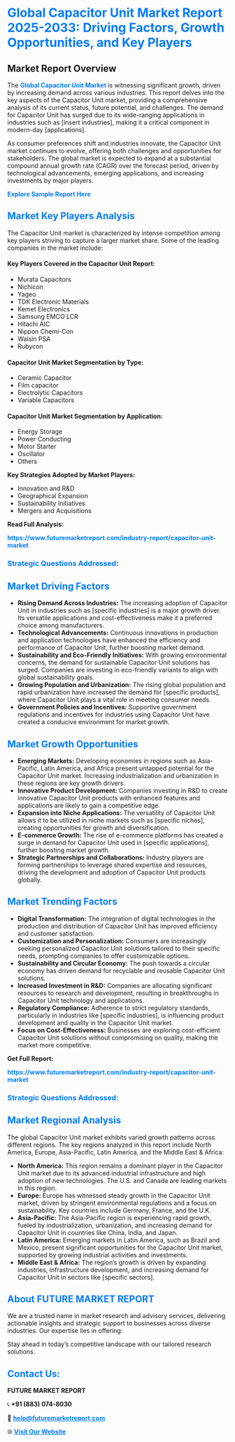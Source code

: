 <h1 style="color: #007BFF;">Global Capacitor Unit Market Report 2025-2033: Driving Factors, Growth Opportunities, and Key Players</h1>

<section id="overview">
<h2>Market Report Overview</h2>
<p>The <a href="https://www.futuremarketreport.com/industry-report/capacitor-unit-market" style="color: #007BFF; text-decoration: none;"><strong>Global Capacitor Unit Market</strong></a> is witnessing significant growth, driven by increasing demand across various industries. This report delves into the key aspects of the Capacitor Unit market, providing a comprehensive analysis of its current status, future potential, and challenges. The demand for Capacitor Unit has surged due to its wide-ranging applications in industries such as [insert industries], making it a critical component in modern-day [applications].</p>
<p>As consumer preferences shift and industries innovate, the Capacitor Unit market continues to evolve, offering both challenges and opportunities for stakeholders. The global market is expected to expand at a substantial compound annual growth rate (CAGR) over the forecast period, driven by technological advancements, emerging applications, and increasing investments by major players.</p>
</section>

<section id="overview">
<p><a href="https://www.futuremarketreport.com/request-sample/reportId=76354" style="color: #007BFF; text-decoration: none;"><strong>Explore Sample Report Here</strong></a></p>
</section>

<section id="key-players">
<h2 style="color: #007BFF;">Market Key Players Analysis</h2>
<p>The Capacitor Unit market is characterized by intense competition among key players striving to capture a larger market share. Some of the leading companies in the market include:</p>
<h4>Key Players Covered in the Capacitor Unit Report:</h4>
<ul><li>Murata Capacitors</li><li>Nichicon</li><li>Yageo</li><li>TDK Electronic Materials</li><li>Kemet Electronics</li><li>Samsung EMCO LCR</li><li>Hitachi AIC</li><li>Nippon Chemi-Con</li><li>Walsin PSA</li><li>Rubycon</li></ul>
<h4>Capacitor Unit Market Segmentation by Type:</h4>
<ul><li>Ceramic Capacitor</li><li>Film capacitor</li><li>Electrolytic Capacitors</li><li>Variable Capacitors</li></ul>

<h4>Capacitor Unit Market Segmentation by Application:</h4>
<ul><li>Energy Storage</li><li>Power Conducting</li><li>Motor Starter</li><li>Oscillator</li><li>Others</li></ul>
<p><strong>Key Strategies Adopted by Market Players:</strong></p>
<ul>
<li>Innovation and R&D</li>
<li>Geographical Expansion</li>
<li>Sustainability Initiatives</li>
<li>Mergers and Acquisitions</li>
</ul>
</section>

<section>
<p><strong>Read Full Analysis: </strong></p><a href="https://www.futuremarketreport.com/industry-report/capacitor-unit-market" style="color: #007BFF; text-decoration: none;"><strong>https://www.futuremarketreport.com/industry-report/capacitor-unit-market</strong></a>
<h3 style="color: #007BFF;">Strategic Questions Addressed:</h3>
</section>

<section id="driving-factors">
<h2 style="color: #007BFF;">Market Driving Factors</h2>
<ul>
<li><strong>Rising Demand Across Industries:</strong> The increasing adoption of Capacitor Unit in industries such as [specific industries] is a major growth driver. Its versatile applications and cost-effectiveness make it a preferred choice among manufacturers.</li>
<li><strong>Technological Advancements:</strong> Continuous innovations in production and application technologies have enhanced the efficiency and performance of Capacitor Unit, further boosting market demand.</li>
<li><strong>Sustainability and Eco-Friendly Initiatives:</strong> With growing environmental concerns, the demand for sustainable Capacitor Unit solutions has surged. Companies are investing in eco-friendly variants to align with global sustainability goals.</li>
<li><strong>Growing Population and Urbanization:</strong> The rising global population and rapid urbanization have increased the demand for [specific products], where Capacitor Unit plays a vital role in meeting consumer needs.</li>
<li><strong>Government Policies and Incentives:</strong> Supportive government regulations and incentives for industries using Capacitor Unit have created a conducive environment for market growth.</li>
</ul>
</section>

<section id="growth-opportunities">
<h2 style="color: #007BFF;">Market Growth Opportunities</h2>
<ul>
<li><strong>Emerging Markets:</strong> Developing economies in regions such as Asia-Pacific, Latin America, and Africa present untapped potential for the Capacitor Unit market. Increasing industrialization and urbanization in these regions are key growth drivers.</li>
<li><strong>Innovative Product Development:</strong> Companies investing in R&D to create innovative Capacitor Unit products with enhanced features and applications are likely to gain a competitive edge.</li>
<li><strong>Expansion into Niche Applications:</strong> The versatility of Capacitor Unit allows it to be utilized in niche markets such as [specific niches], creating opportunities for growth and diversification.</li>
<li><strong>E-commerce Growth:</strong> The rise of e-commerce platforms has created a surge in demand for Capacitor Unit used in [specific applications], further boosting market growth.</li>
<li><strong>Strategic Partnerships and Collaborations:</strong> Industry players are forming partnerships to leverage shared expertise and resources, driving the development and adoption of Capacitor Unit products globally.</li>
</ul>
</section>

<section id="trending-factors">
<h2 style="color: #007BFF;">Market Trending Factors</h2>
<ul>
<li><strong>Digital Transformation:</strong> The integration of digital technologies in the production and distribution of Capacitor Unit has improved efficiency and customer satisfaction.</li>
<li><strong>Customization and Personalization:</strong> Consumers are increasingly seeking personalized Capacitor Unit solutions tailored to their specific needs, prompting companies to offer customizable options.</li>
<li><strong>Sustainability and Circular Economy:</strong> The push towards a circular economy has driven demand for recyclable and reusable Capacitor Unit solutions.</li>
<li><strong>Increased Investment in R&D:</strong> Companies are allocating significant resources to research and development, resulting in breakthroughs in Capacitor Unit technology and applications.</li>
<li><strong>Regulatory Compliance:</strong> Adherence to strict regulatory standards, particularly in industries like [specific industries], is influencing product development and quality in the Capacitor Unit market.</li>
<li><strong>Focus on Cost-Effectiveness:</strong> Businesses are exploring cost-efficient Capacitor Unit solutions without compromising on quality, making the market more competitive.</li>
</ul>
</section>

<section>
<p><strong>Get Full Report: </strong></p><a href="https://www.futuremarketreport.com/industry-report/capacitor-unit-market" style="color: #007BFF; text-decoration: none;"><strong>https://www.futuremarketreport.com/industry-report/capacitor-unit-market</strong></a>
<h3 style="color: #007BFF;">Strategic Questions Addressed:</h3>
</section>


<section id="regional-analysis">
<h2 style="color: #007BFF;">Market Regional Analysis</h2>
<p>The global Capacitor Unit market exhibits varied growth patterns across different regions. The key regions analyzed in this report include North America, Europe, Asia-Pacific, Latin America, and the Middle East & Africa:</p>
<ul>
<li><strong>North America:</strong> This region remains a dominant player in the Capacitor Unit market due to its advanced industrial infrastructure and high adoption of new technologies. The U.S. and Canada are leading markets in this region.</li>
<li><strong>Europe:</strong> Europe has witnessed steady growth in the Capacitor Unit market, driven by stringent environmental regulations and a focus on sustainability. Key countries include Germany, France, and the U.K.</li>
<li><strong>Asia-Pacific:</strong> The Asia-Pacific region is experiencing rapid growth, fueled by industrialization, urbanization, and increasing demand for Capacitor Unit in countries like China, India, and Japan.</li>
<li><strong>Latin America:</strong> Emerging markets in Latin America, such as Brazil and Mexico, present significant opportunities for the Capacitor Unit market, supported by growing industrial activities and investments.</li>
<li><strong>Middle East & Africa:</strong> The region’s growth is driven by expanding industries, infrastructure development, and increasing demand for Capacitor Unit in sectors like [specific sectors].</li>
</ul>
</section>

<footer>
<h2 style="color: #007BFF;">About FUTURE MARKET REPORT</h2>
<p>We are a trusted name in market research and advisory services, delivering actionable insights and strategic support to businesses across diverse industries. Our expertise lies in offering:</p>

<p>Stay ahead in today’s competitive landscape with our tailored research solutions.</p>

<h2 style="color: #007BFF;">Contact Us:</h2>
<p><strong>FUTURE MARKET REPORT</strong></p>
<p>📞 <strong>+91 (883) 074-8030</strong></p>
<p>📧 <strong><a href="mailto:help@futuremarketreport.com" style="color: #007BFF;">help@futuremarketreport.com</a></strong></p>
<p>🌐 <strong><a href="https://www.futuremarketreport.com/" style="color: #007BFF;">Visit Our Website</a></strong></p>
</footer>